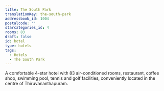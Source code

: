 ```yaml
---
title: The South Park
translationKey: the-south-park
addressbook_id: 1004
postalcode: ''
starcategories_id: 4
rooms: 83
draft: false
id: hotel
type: hotels
tags:
  - Hotels
  - The South Park
---
```

A comfortable 4-star hotel with 83 air-conditioned rooms, restaurant, coffee shop, swimming pool, tennis and golf facilities, conveniently located in the centre of Thiruvananthapuram.